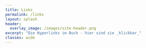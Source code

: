 ```yaml
---
title: Links
permalink: /links
layout: splash
header:
  overlay_image: /images/site-header.png
excerpt: "Die Hyperlinks im Buch - hier sind sie _klickbar_"
classes: wide
---
```

